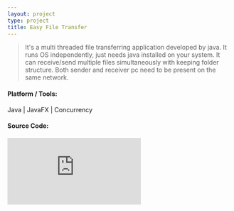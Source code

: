 ```yaml
---
layout: project
type: project
title: Easy File Transfer
---
```


>It's a multi threaded file transferring application developed by java. It runs OS independently, just needs java installed on your system. It can receive/send multiple files simultaneously with keeping folder structure. Both sender and receiver pc need to be present on the same network.

<h4 id="unorderedlist">Platform / Tools:</h4>
Java | JavaFX | Concurrency

<div class="blog-title">
<h4>Source Code: <a href="https://github.com/monirulhossainanik/EasyFileTransfer"><i class="fa fa-github"></i></a>
</h4>
</div>

<div class="embed-responsive embed-responsive-16by9">
<iframe class="embed-responsive-item" src="https://www.youtube.com/embed/DoB6Ibwqb7w" frameborder="0" allow="accelerometer; autoplay; encrypted-media; gyroscope; picture-in-picture" allowfullscreen></iframe>
</div>
